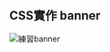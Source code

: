 CSS實作 banner
---
![練習banner](https://github.com/user-attachments/assets/65e57317-20d8-4711-b049-9bf0cb52f74d)
